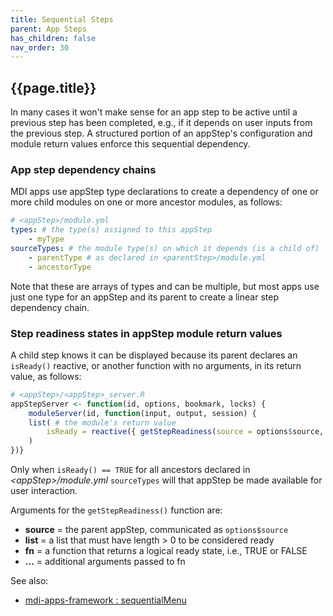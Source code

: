 ```yaml
---
title: Sequential Steps
parent: App Steps
has_children: false
nav_order: 30
---
```


## {{page.title}}

In many cases it won't make sense for
an app step to be active until a previous step has been completed, e.g.,
if it depends on user inputs from the previous step.
A structured portion of an appStep's configuration and module return
values enforce this sequential dependency. 

### App step dependency chains

MDI apps use appStep type declarations to create a dependency 
of one or more child modules on one or more ancestor modules, as follows:

```yml
# <appStep>/module.yml
types: # the type(s) assigned to this appStep
    - myType
sourceTypes: # the module type(s) on which it depends (is a child of)
    - parentType # as declared in <parentStep>/module.yml
    - ancestorType
```

Note that these are arrays of types and can be multiple,
but most apps use just one type for an appStep and its parent 
to create a linear step dependency chain.

### Step readiness states in appStep module return values

A child step knows it can be displayed because its parent
declares an `isReady()` reactive, or another function with no arguments,
in its return value, as follows:

```r
# <appStep>/<appStep>_server.R
appStepServer <- function(id, options, bookmark, locks) {
    moduleServer(id, function(input, output, session) {
    list( # the module's return value
        isReady = reactive({ getStepReadiness(source = options$source, ...) })
    )
})}
```

Only when `isReady() == TRUE` for all ancestors declared in 
_\<appStep\>/module.yml_ `sourceTypes` will that appStep be made available
for user interaction.

Arguments for the `getStepReadiness()` function are:

- **source** = the parent appStep, communicated as `options$source`
- **list** = a list that must have length > 0 to be considered ready
- **fn** = a function that returns a logical ready state, i.e., TRUE or FALSE
- **...** = additional arguments passed to fn

See also:

- [mdi-apps-framework : sequentialMenu](https://github.com/MiDataInt/mdi-apps-framework/blob/main/shiny/shared/session/ui/sequentialMenu.R)
